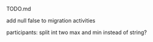 TODO.md

add null false to migration activities


participants: split int two max and min instead of string?